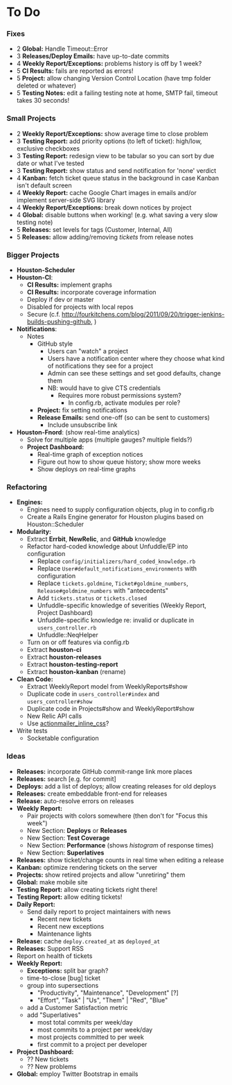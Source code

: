 # To Do

### Fixes

 - 2 **Global:** Handle Timeout::Error
 - 3 **Releases/Deploy Emails:** have up-to-date commits
 - 4 **Weekly Report/Exceptions:** problems history is off by 1 week?
 - 5 **CI Results:** fails are reported as errors!
 - 5 **Project:** allow changing Version Control Location (have tmp folder deleted or whatever)
 - 5 **Testing Notes:** edit a failing testing note at home, SMTP fail, timeout takes 30 seconds!

### Small Projects

 - 2 **Weekly Report/Exceptions:** show average time to close problem
 - 3 **Testing Report:** add priority options (to left of ticket): high/low, exclusive checkboxes
 - 3 **Testing Report:** redesign view to be tabular so you can sort by due date or what I've tested
 - 3 **Testing Report:** show status and send notification for 'none' verdict
 - 4 **Kanban:** fetch ticket queue status in the background in case Kanban isn't default screen
 - 4 **Weekly Report:** cache Google Chart images in emails and/or implement server-side SVG library
 - 4 **Weekly Report/Exceptions:** break down notices by project
 - 4 **Global:** disable buttons when working! (e.g. what saving a very slow testing note)
 - 5 **Releases:** set levels for tags (Customer, Internal, All)
 - 5 **Releases:** allow adding/removing _tickets_ from release notes

### Bigger Projects

 - **Houston-Scheduler**
 - **Houston-CI**:
   - **CI Results:** implement graphs
   - **CI Results:** incorporate coverage information
   - Deploy if dev or master
   - Disabled for projects with local repos
   - Secure (c.f. http://fourkitchens.com/blog/2011/09/20/trigger-jenkins-builds-pushing-github, )
 - **Notifications**:
   - Notes
     - GitHub style
       - Users can "watch" a project
       - Users have a notification center where they choose what kind of notifications they see for a project
       - Admin can see these settings and set good defaults, change them
       - NB: would have to give CTS credentials
         - Requires more robust permissions system?
           - In config.rb, activate modules per role?
     - **Project:** fix setting notifications
     - **Release Emails:** send one-off (so can be sent to customers)
       - Include unsubscribe link
 - **Houston-Fnord**: (show real-time analytics)
   - Solve for multiple apps (multiple gauges? multiple fields?)
   - **Project Dashboard:**
     - Real-time graph of exception notices
     - Figure out how to show queue history; show more weeks
     - Show deploys _on_ real-time graphs

### Refactoring

 - **Engines:**
   - Engines need to supply configuration objects, plug in to config.rb
   - Create a Rails Engine generator for Houston plugins based on Houston::Scheduler
 - **Modularity:**
   - Extract **Errbit**, **NewRelic**, and **GitHub** knowledge
   - Refactor hard-coded knowledge about Unfuddle/EP into configuration
     - Replace `config/initializers/hard_coded_knowledge.rb`
     - Replace `User#default_notifications_environments` with configuration
     - Replace `tickets.goldmine`, `Ticket#goldmine_numbers`, `Release#goldmine_numbers` with "antecedents"
     - Add `tickets.status` or `tickets.closed`
     - Unfuddle-specific knowledge of severities (Weekly Report, Project Dashboard)
     - Unfuddle-specific knowledge re: invalid or duplicate in `users_controller.rb`
     - Unfuddle::NeqHelper
   - Turn on or off features via config.rb
   - Extract **houston-ci**
   - Extract **houston-releases**
   - Extract **houston-testing-report**
   - Extract **houston-kanban** (rename)
 - **Clean Code:**
   - Extract WeeklyReport model from WeeklyReports#show
   - Duplicate code in `users_controller#index` and `users_controller#show`
   - Duplicate code in Projects#show and WeeklyReport#show
   - New Relic API calls
   - Use [actionmailer_inline_css](https://github.com/ndbroadbent/actionmailer_inline_css)?
 - Write tests
   - Socketable configuration

### Ideas

 - **Releases:** incorporate GitHub commit-range link more places
 - **Releases:** search [e.g. for commit]
 - **Deploys:** add a list of deploys; allow creating releases for old deploys
 - **Releases:** create embeddable front-end for releases
 - **Release:** auto-resolve errors on releases
 - **Weekly Report:**
   - Pair projects with colors somewhere (then don't for "Focus this week")
   - New Section: **Deploys** or **Releases**
   - New Section: **Test Coverage**
   - New Section: **Performance** (shows _histogram_ of response times)
   - New Section: **Superlatives**
 - **Releases:** show ticket/change counts in real time when editing a release
 - **Kanban:** optimize rendering tickets on the server
 - **Projects:** show retired projects and allow "unretiring" them
 - **Global:** make mobile site
 - **Testing Report:** allow creating tickets right there!
 - **Testing Report:** allow editing tickets!
 - **Daily Report:**
   - Send daily report to project maintainers with news
     - Recent new tickets
     - Recent new exceptions
     - Maintenance lights
 - **Release:** cache `deploy.created_at` as `deployed_at`
 - **Releases:** Support RSS
 - Report on health of tickets
 - **Weekly Report:**
   - **Exceptions:** split bar graph?
   - time-to-close [bug] ticket
   - group into supersections
     - "Productivity", "Maintenance", "Development" [?]
     - "Effort", "Task" | "Us", "Them" | "Red", "Blue"
   - add a Customer Satisfaction metric
   - add "Superlatives"
     - most total commits per week/day
     - most commits to a project per week/day
     - most projects committed to per week
     - first commit to a project per developer
 - **Project Dashboard:**
   - ?? New tickets
   - ?? New problems
 - **Global:** employ Twitter Bootstrap in emails
